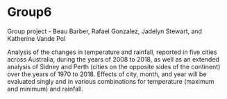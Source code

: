 # Group6
Group project - Beau Barber, Rafael Gonzalez, Jadelyn Stewart, and Katherine Vande Pol

Analysis of the changes in temperature and rainfall, reported in five cities across Australia, during the years of 2008 to 2018, as well as an extended analysis of Sidney and Perth (cities on the opposite sides of the continent) over the years of 1970 to 2018. Effects of city, month, and year will be evaluated singly and in various combinations for temperature (maximum and minimum) and rainfall.
